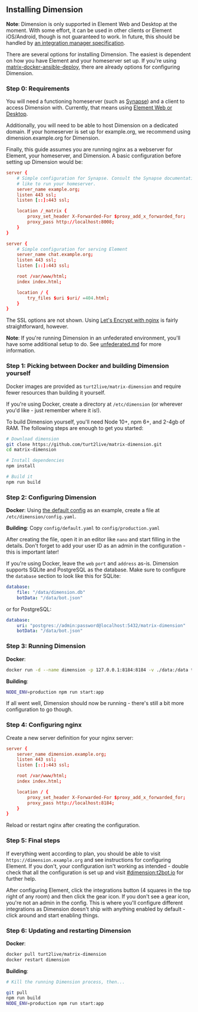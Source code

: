 ## Installing Dimension

**Note**: Dimension is only supported in Element Web and Desktop at the moment. With some effort,
it can be used in other clients or Element iOS/Android, though is not guaranteed to work. In future,
this should be handled by [an integration manager specification](https://github.com/turt2live/matrix-dimension/issues/262).

There are several options for installing Dimension. The easiest is dependent on how you have Element
and your homeserver set up. If you're using [matrix-docker-ansible-deploy](https://github.com/spantaleev/matrix-docker-ansible-deploy),
there are already options for configuring Dimension.

### Step 0: Requirements

You will need a functioning homeserver (such as [Synapse](https://github.com/matrix-org/synapse)) and
a client to access Dimension with. Currently, that means using [Element Web or Desktop](https://element.io).

Additionally, you will need to be able to host Dimension on a dedicated domain. If your homeserver
is set up for example.org, we recommend using dimension.example.org for Dimension.

Finally, this guide assumes you are running nginx as a webserver for Element, your homeserver, and
Dimension. A basic configuration before setting up Dimension would be:

```conf
server {
    # Simple configuration for Synapse. Consult the Synapse documentation for however you would
    # like to run your homeserver.
    server_name example.org;
    listen 443 ssl;
    listen [::]:443 ssl;

    location /_matrix {
        proxy_set_header X-Forwarded-For $proxy_add_x_forwarded_for;
        proxy_pass http://localhost:8008;
    }
}

server {
    # Simple configuration for serving Element
    server_name chat.example.org;
    listen 443 ssl;
    listen [::]:443 ssl;

    root /var/www/html;
    index index.html;

    location / {
        try_files $uri $uri/ =404.html;
    }
}
```

The SSL options are not shown. Using [Let's Encrypt with nginx](https://www.digitalocean.com/community/tutorials/how-to-secure-nginx-with-let-s-encrypt-on-ubuntu-18-04)
is fairly straightforward, however.

**Note**: If you're running Dimension in an unfederated environment, you'll have some additional setup
to do. See [unfederated.md](./unfederated.md) for more information.

### Step 1: Picking between Docker and building Dimension yourself

Docker images are provided as `turt2live/matrix-dimension` and require fewer resources than building
it yourself.

If you're using Docker, create a directory at `/etc/dimension` (or wherever you'd like - just remember
where it is!).

To build Dimension yourself, you'll need Node 10+, npm 6+, and 2-4gb of RAM. The following steps are enough
to get you started:
```bash
# Download dimension
git clone https://github.com/turt2live/matrix-dimension.git
cd matrix-dimension

# Install dependencies
npm install

# Build it
npm run build
```

### Step 2: Configuring Dimension

**Docker**: Using [the default config](https://github.com/turt2live/matrix-dimension/blob/master/config/default.yaml)
as an example, create a file at `/etc/dimension/config.yaml`.

**Building**: Copy `config/default.yaml` to `config/production.yaml`


After creating the file, open it in an editor like `nano` and start filling in the details. Don't forget
to add your user ID as an admin in the configuration - this is important later!

If you're using Docker, leave the `web` `port` and `address` as-is. Dimension supports SQLite and PostgreSQL as the database. Make sure to configure the `database` section to look like this for SQLite:
```yaml
database:
    file: "/data/dimension.db"
    botData: "/data/bot.json"
```

or for PostgreSQL:
```yaml
database:
    uri: "postgres://admin:password@localhost:5432/matrix-dimension"
    botData: "/data/bot.json"
```

### Step 3: Running Dimension

**Docker**:
```bash
docker run -d --name dimension -p 127.0.0.1:8184:8184 -v ./data:/data turt2live/matrix-dimension
```

**Building**:
```bash
NODE_ENV=production npm run start:app
```

If all went well, Dimension should now be running - there's still a bit more configuration to
go though.

### Step 4: Configuring nginx

Create a new server definition for your nginx server:
```conf
server {
    server_name dimension.example.org;
    listen 443 ssl;
    listen [::]:443 ssl;

    root /var/www/html;
    index index.html;

    location / {
        proxy_set_header X-Forwarded-For $proxy_add_x_forwarded_for;
        proxy_pass http://localhost:8184;
    }
}
```

Reload or restart nginx after creating the configuration.

### Step 5: Final steps

If everything went according to plan, you should be able to visit `https://dimension.example.org`
and see instructions for configuring Element. If you don't, your configuration isn't working as
intended - double check that all the configuration is set up and visit [#dimension:t2bot.io](https://matrix.to/#/#dimension:t2bot.io)
for further help.

After configuring Element, click the integrations button (4 squares in the top right of any room) and
then click the gear icon. If you don't see a gear icon, you're not an admin in the config. This is
where you'll configure different integrations as Dimension doesn't ship with anything enabled by
default - click around and start enabling things.

### Step 6: Updating and restarting Dimension

**Docker**:
```bash
docker pull turt2live/matrix-dimension
docker restart dimension
```

**Building**:
```bash
# Kill the running Dimension process, then...

git pull
npm run build
NODE_ENV=production npm run start:app
```
